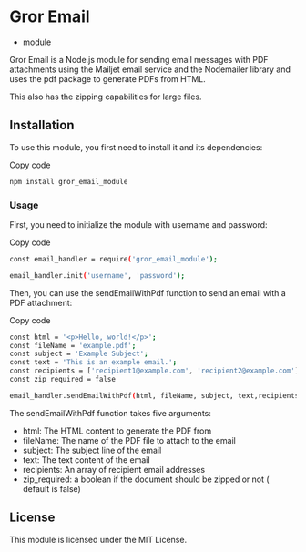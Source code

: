 # Gror Email

- module

Gror Email is a Node.js module for sending email messages with PDF attachments using the Mailjet email service and the Nodemailer library and uses the pdf package to generate PDFs from HTML.

This also has the zipping capabilities for large files.

## Installation 
To use this module, you first need to install it and its dependencies:

Copy code
```sh
npm install gror_email_module
```

### Usage 
First, you need to initialize the module with username and password:

Copy code
```sh
const email_handler = require('gror_email_module');

email_handler.init('username', 'password'); 
```

Then, you can use the sendEmailWithPdf function to send an email with a PDF attachment:

Copy code
```sh
const html = '<p>Hello, world!</p>';
const fileName = 'example.pdf';
const subject = 'Example Subject';
const text = 'This is an example email.';
const recipients = ['recipient1@example.com', 'recipient2@example.com'];
const zip_required = false

email_handler.sendEmailWithPdf(html, fileName, subject, text,recipients,zip_required);

```

The sendEmailWithPdf function takes five arguments:

- html: The HTML content to generate the PDF from
- fileName: The name of the PDF file to attach to the email
- subject: The subject line of the email
- text: The text content of the email
- recipients: An array of recipient email addresses
- zip_required: a boolean if the document should be zipped or not ( default is false)

## License
This module is licensed under the MIT License.
